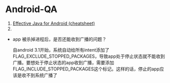# Android-QA
1. [Effective Java for Android (cheatsheet)](/Effective.md)
2. ​

* app 被杀掉进程后，是否还能收到广播的问题？

  自android 3.1开始，系统自动给所有intent添加了FLAG_EXCLUDE_STOPPED_PACKAGES，导致app处于停止状态就不能收到广播。要想处于停止状态的app收到广播，需要添加FLAG_INCLUDE_STOPPED_PACKAGES这个标记。这样的话，停止的app应该是收不到系统广播了

  ​



